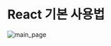# React 기본 사용법
![main_page](https://github.com/98Woonho/react-practice/assets/145889732/376dcc93-9e84-433a-acd6-dfc169cbf06e)
